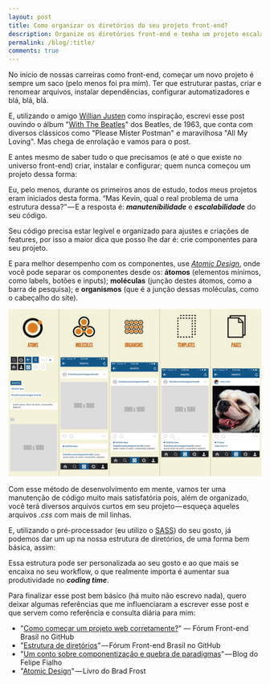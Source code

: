 ```yaml
---
layout: post
title: Como organizar os diretórios do seu projeto front-end?
description: Organize os diretórios front-end e tenha um projeto escalável.
permalink: /blog/:title/
comments: true
---
```


No início de nossas carreiras como front-end, começar um novo projeto é sempre um saco (pelo menos foi pra mim). Ter que estruturar pastas, criar e renomear arquivos, instalar dependências, configurar automatizadores e blá, blá, blá.

E, utilizando o amigo [Willian Justen](https://willianjusten.com.br/) como inspiração, escrevi esse post ouvindo o álbum "[With The Beatles](https://play.spotify.com/album/3nkEsxmIX0zRNXGAexaHAn?play=true&utm_source=open.spotify.com&utm_medium=open)" dos Beatles, de 1963, que conta com diversos clássicos como "Please Mister Postman" e maravilhosa "All My Loving". Mas chega de enrolação e vamos para o post.

E antes mesmo de saber tudo o que precisamos (e até o que existe no universo front-end) criar, instalar e configurar; quem nunca começou um projeto dessa forma:

<script src="https://gist.github.com/kvnol/9b6d611d241a02e3a6ae13ec341a96ab.js"></script>

Eu, pelo menos, durante os primeiros anos de estudo, todos meus projetos eram iniciados desta forma. “Mas Kevin, qual o real problema de uma estrutura dessa?” — E a resposta é: **_manutenibilidade_** e **_escalabilidade_** do seu código.

Seu código precisa estar legível e organizado para ajustes e criações de features, por isso a maior dica que posso lhe dar é: crie componentes para seu projeto.

E para melhor desempenho com os componentes, use *[Atomic Design](http://bradfrost.com/blog/post/atomic-web-design/)*, onde você pode separar os componentes desde os: **átomos** (elementos mínimos, como labels, botões e inputs); **moléculas** (junção destes átomos, como a barra de pesquisa); e **organismos** (que é a junção dessas moléculas, como o cabeçalho do site).

![atomic design instagram](/assets/img/posts/2017/02/05/atomic-design.png)

Com esse método de desenvolvimento em mente, vamos ter uma manutenção de código muito mais satisfatória pois, além de organizado, você terá diversos arquivos curtos em seu projeto — esqueça aqueles arquivos *.css* com mais de mil linhas.

E, utilizando o pré-processador (eu utilizo o [SASS](http://sass-lang.com/)) do seu gosto, já podemos dar um up na nossa estrutura de diretórios, de uma forma bem básica, assim:

<script src="https://gist.github.com/kvnol/f075553e7a1034138b97af4c41a8aaf9.js"></script>

Essa estrutura pode ser personalizada ao seu gosto e ao que mais se encaixa no seu workflow, o que realmente importa é aumentar sua produtividade no **_coding time_**.

Para finalizar esse post bem básico (há muito não escrevo nada), quero deixar algumas referências que me influenciaram a escrever esse post e que servem como referência e consulta diária para mim:

- "[Como começar um projeto web corretamente?](https://github.com/frontendbr/forum/issues/214)" — Fórum Front-end Brasil no GitHub
- "[Estrutura de diretórios](https://github.com/frontendbr/forum/issues/89)" — Fórum Front-end Brasil no GitHub
- "[Um conto sobre componentização e quebra de paradigmas](http://www.felipefialho.com/blog/2013/um-conto-sobre-componentizacao-e-quebra-de-paradigmas)" — Blog do Felipe Fialho
- "[Atomic Design](http://atomicdesign.bradfrost.com/)" — Livro do Brad Frost